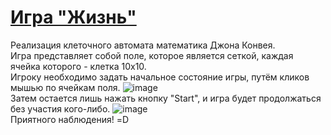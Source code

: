 # [Игра "Жизнь"](https://gr-olaf.github.io/gr-olaf.github.io-life-/)
Реализация клеточного автомата математика Джона Конвея.  
Игра представляет собой поле, которое является сеткой, каждая ячейка которого - клетка 10х10.  
Игроку необходимо задать начальное состояние игры, путём кликов мышью по ячейкам поля.
![image](https://user-images.githubusercontent.com/108979797/216727353-5eb10965-74d4-4866-af08-48db3fa06b05.png)  
Затем остается лишь нажать кнопку "Start", и игра будет продолжаться без участия кого-либо.
![image](https://user-images.githubusercontent.com/108979797/216727404-bf4cf56d-218e-4022-98ad-f1aab3ef7996.png)  
Приятного наблюдения! =D
